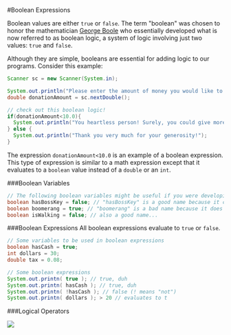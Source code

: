 #Boolean Expressions

Boolean values are either `true` or `false`. The term "boolean" was chosen to honor the mathematician [George Boole](http://en.wikipedia.org/wiki/George_Boole) who essentially developed what is now referred to as boolean logic, a system of logic involving just two values: `true` and `false`.

Although they are simple, booleans are essential for adding logic to our programs. Consider this example:

```java
Scanner sc = new Scanner(System.in);

System.out.println("Please enter the amount of money you would like to donate.");
double donationAmount = sc.nextDouble();

// check out this boolean logic!
if(donationAmount<10.0){
  System.out.println("You heartless person! Surely, you could give more than that!");
} else {
  System.out.println("Thank you very much for your generosity!");
}
```

The expression `donationAmount<10.0` is an example of a boolean expression. This type of expression is similar to a math expression except that it evaluates to a `boolean` value instead of a `double` or an `int`.

###Boolean Variables
```java
// The following boolean variables might be useful if you were developing a video game
boolean hasBossKey = false; // "hasBossKey" is a good name because it clearly implies storing boolean data.
boolean boomerang = true; // "boomerang" is a bad name because it does not imply storing boolean data.
boolean isWalking = false; // also a good name...
```

###Boolean Expressions
All boolean expressions evaluate to `true` or `false`.

```java
// Some variables to be used in boolean expressions
boolean hasCash = true;
int dollars = 30;
double tax = 0.08;

// Some boolean expressions
System.out.printn( true ); // true, duh
System.out.printn( hasCash ); // true, duh
System.out.printn( !hasCash ); // false (! means "not")
System.out.printn( dollars ); > 20 // evaluates to t
```

###Logical Operators



![](http://christensenacademy.org/img/signature.png)

